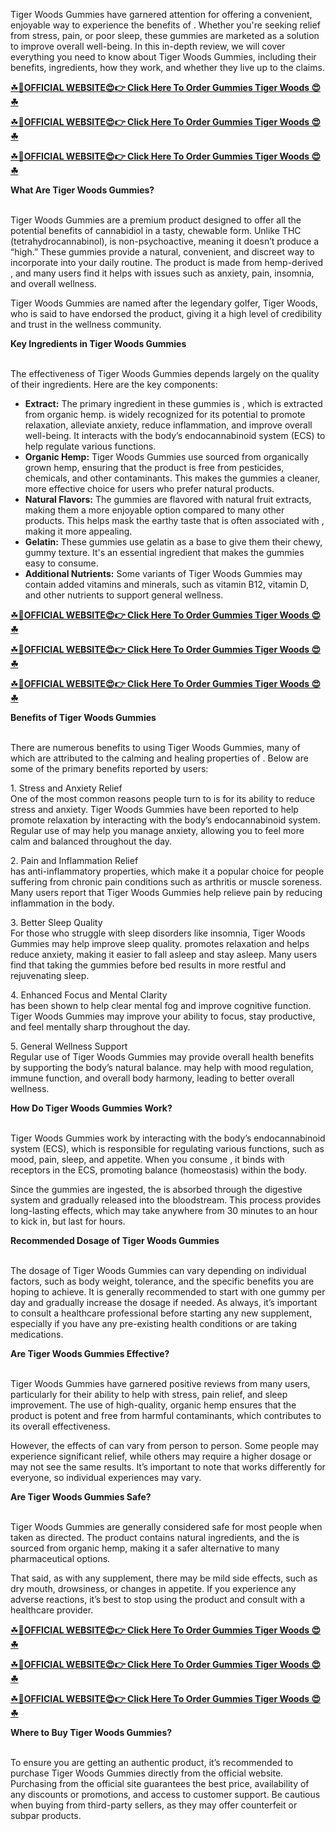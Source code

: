<p>Tiger Woods Gummies have garnered attention for offering a convenient, enjoyable way to experience the benefits of . Whether you're seeking relief from stress, pain, or poor sleep, these gummies are marketed as a solution to improve overall well-being. In this in-depth review, we will cover everything you need to know about Tiger Woods Gummies, including their benefits, ingredients, how they work, and whether they live up to the claims.</p>
<p><a href="https://goodhealth24x7.com/tiger-woods-cbd-gummies/">☘📣<strong>OFFICIAL WEBSITE😍👉 Click Here To Order Gummies Tiger Woods 😍☘</strong></a></p>
<p><a href="https://goodhealth24x7.com/tiger-woods-cbd-gummies/">☘📣<strong>OFFICIAL WEBSITE😍👉 Click Here To Order Gummies Tiger Woods 😍☘</strong></a></p>
<p><a href="https://goodhealth24x7.com/tiger-woods-cbd-gummies/">☘📣<strong>OFFICIAL WEBSITE😍👉 Click Here To Order Gummies Tiger Woods 😍☘</strong></a></p>
<p><strong>What Are Tiger Woods Gummies?</strong></p>
<p><br />Tiger Woods Gummies are a premium product designed to offer all the potential benefits of cannabidiol in a tasty, chewable form. Unlike THC (tetrahydrocannabinol), is non-psychoactive, meaning it doesn&rsquo;t produce a &ldquo;high.&rdquo; These gummies provide a natural, convenient, and discreet way to incorporate into your daily routine. The product is made from hemp-derived , and many users find it helps with issues such as anxiety, pain, insomnia, and overall wellness.</p>
<p>Tiger Woods Gummies are named after the legendary golfer, Tiger Woods, who is said to have endorsed the product, giving it a high level of credibility and trust in the wellness community.</p>
<p><strong>Key Ingredients in Tiger Woods Gummies</strong></p>
<p><br />The effectiveness of Tiger Woods Gummies depends largely on the quality of their ingredients. Here are the key components:</p>
<ul>
<li><strong>Extract:</strong> The primary ingredient in these gummies is , which is extracted from organic hemp. is widely recognized for its potential to promote relaxation, alleviate anxiety, reduce inflammation, and improve overall well-being. It interacts with the body&rsquo;s endocannabinoid system (ECS) to help regulate various functions.</li>
<li><strong>Organic Hemp:</strong> Tiger Woods Gummies use sourced from organically grown hemp, ensuring that the product is free from pesticides, chemicals, and other contaminants. This makes the gummies a cleaner, more effective choice for users who prefer natural products.</li>
<li><strong>Natural Flavors:</strong> The gummies are flavored with natural fruit extracts, making them a more enjoyable option compared to many other products. This helps mask the earthy taste that is often associated with , making it more appealing.</li>
<li><strong>Gelatin:</strong> These gummies use gelatin as a base to give them their chewy, gummy texture. It's an essential ingredient that makes the gummies easy to consume.</li>
<li><strong>Additional Nutrients:</strong> Some variants of Tiger Woods Gummies may contain added vitamins and minerals, such as vitamin B12, vitamin D, and other nutrients to support general wellness.</li>
</ul>
<p><a href="https://goodhealth24x7.com/tiger-woods-cbd-gummies/">☘📣<strong>OFFICIAL WEBSITE😍👉 Click Here To Order Gummies Tiger Woods 😍☘</strong></a></p>
<p><a href="https://goodhealth24x7.com/tiger-woods-cbd-gummies/">☘📣<strong>OFFICIAL WEBSITE😍👉 Click Here To Order Gummies Tiger Woods 😍☘</strong></a></p>
<p><a href="https://goodhealth24x7.com/tiger-woods-cbd-gummies/">☘📣<strong>OFFICIAL WEBSITE😍👉 Click Here To Order Gummies Tiger Woods 😍☘</strong></a></p>
<p><strong>Benefits of Tiger Woods Gummies</strong></p>
<p><br />There are numerous benefits to using Tiger Woods Gummies, many of which are attributed to the calming and healing properties of . Below are some of the primary benefits reported by users:</p>
<p>1. Stress and Anxiety Relief<br />One of the most common reasons people turn to is for its ability to reduce stress and anxiety. Tiger Woods Gummies have been reported to help promote relaxation by interacting with the body&rsquo;s endocannabinoid system. Regular use of may help you manage anxiety, allowing you to feel more calm and balanced throughout the day.</p>
<p>2. Pain and Inflammation Relief<br /> has anti-inflammatory properties, which make it a popular choice for people suffering from chronic pain conditions such as arthritis or muscle soreness. Many users report that Tiger Woods Gummies help relieve pain by reducing inflammation in the body.</p>
<p>3. Better Sleep Quality<br />For those who struggle with sleep disorders like insomnia, Tiger Woods Gummies may help improve sleep quality. promotes relaxation and helps reduce anxiety, making it easier to fall asleep and stay asleep. Many users find that taking the gummies before bed results in more restful and rejuvenating sleep.</p>
<p>4. Enhanced Focus and Mental Clarity<br /> has been shown to help clear mental fog and improve cognitive function. Tiger Woods Gummies may improve your ability to focus, stay productive, and feel mentally sharp throughout the day.</p>
<p>5. General Wellness Support<br />Regular use of Tiger Woods Gummies may provide overall health benefits by supporting the body&rsquo;s natural balance. may help with mood regulation, immune function, and overall body harmony, leading to better overall wellness.</p>
<p><strong>How Do Tiger Woods Gummies Work?</strong></p>
<p><br />Tiger Woods Gummies work by interacting with the body&rsquo;s endocannabinoid system (ECS), which is responsible for regulating various functions, such as mood, pain, sleep, and appetite. When you consume , it binds with receptors in the ECS, promoting balance (homeostasis) within the body.</p>
<p>Since the gummies are ingested, the is absorbed through the digestive system and gradually released into the bloodstream. This process provides long-lasting effects, which may take anywhere from 30 minutes to an hour to kick in, but last for hours.</p>
<p><strong>Recommended Dosage of Tiger Woods Gummies</strong></p>
<p><br />The dosage of Tiger Woods Gummies can vary depending on individual factors, such as body weight, tolerance, and the specific benefits you are hoping to achieve. It is generally recommended to start with one gummy per day and gradually increase the dosage if needed. As always, it&rsquo;s important to consult a healthcare professional before starting any new supplement, especially if you have any pre-existing health conditions or are taking medications.</p>
<p><strong>Are Tiger Woods Gummies Effective?</strong></p>
<p><br />Tiger Woods Gummies have garnered positive reviews from many users, particularly for their ability to help with stress, pain relief, and sleep improvement. The use of high-quality, organic hemp ensures that the product is potent and free from harmful contaminants, which contributes to its overall effectiveness.</p>
<p>However, the effects of can vary from person to person. Some people may experience significant relief, while others may require a higher dosage or may not see the same results. It&rsquo;s important to note that works differently for everyone, so individual experiences may vary.</p>
<p><strong>Are Tiger Woods Gummies Safe?</strong></p>
<p><br />Tiger Woods Gummies are generally considered safe for most people when taken as directed. The product contains natural ingredients, and the is sourced from organic hemp, making it a safer alternative to many pharmaceutical options.</p>
<p>That said, as with any supplement, there may be mild side effects, such as dry mouth, drowsiness, or changes in appetite. If you experience any adverse reactions, it&rsquo;s best to stop using the product and consult with a healthcare provider.</p>
<p><a href="https://goodhealth24x7.com/tiger-woods-cbd-gummies/">☘📣<strong>OFFICIAL WEBSITE😍👉 Click Here To Order Gummies Tiger Woods 😍☘</strong></a></p>
<p><a href="https://goodhealth24x7.com/tiger-woods-cbd-gummies/">☘📣<strong>OFFICIAL WEBSITE😍👉 Click Here To Order Gummies Tiger Woods 😍☘</strong></a></p>
<p><a href="https://goodhealth24x7.com/tiger-woods-cbd-gummies/">☘📣<strong>OFFICIAL WEBSITE😍👉 Click Here To Order Gummies Tiger Woods 😍☘</strong></a></p>
<p><strong>Where to Buy Tiger Woods Gummies?</strong></p>
<p><br />To ensure you are getting an authentic product, it&rsquo;s recommended to purchase Tiger Woods Gummies directly from the official website. Purchasing from the official site guarantees the best price, availability of any discounts or promotions, and access to customer support. Be cautious when buying from third-party sellers, as they may offer counterfeit or subpar products.</p>
